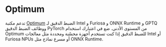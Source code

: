 # Optimum

تدعم مكتبة [Optimum](https://huggingface.co/docs/optimum/index) الضبط الدقيق لـ Intel و Furiosa و ONNX Runtime و GPTQ ووظائف الضبط الدقيق PyTorch من المستوى الأدنى. ضع في اعتبارك استخدام Optimum للضبط الدقيق إذا كنت تستخدم أجهزة محسّنة ومحددة مثل معالجات Intel أو Furiosa NPUs أو مسرع نماذج مثل ONNX Runtime.